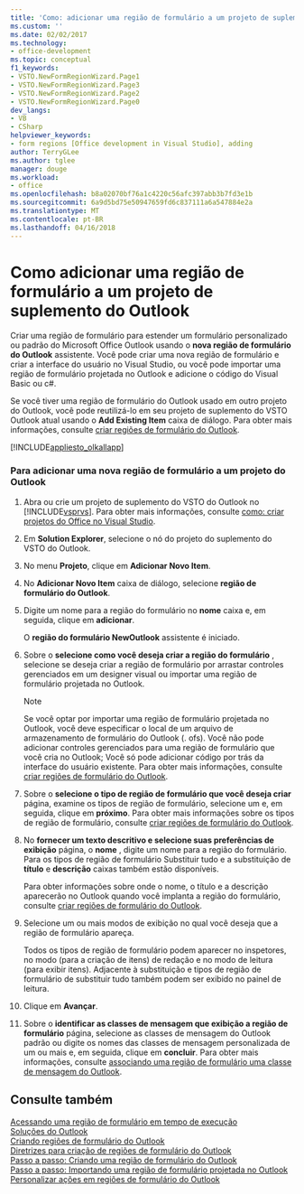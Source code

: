 ```yaml
---
title: 'Como: adicionar uma região de formulário a um projeto de suplemento do Outlook | Microsoft Docs'
ms.custom: ''
ms.date: 02/02/2017
ms.technology:
- office-development
ms.topic: conceptual
f1_keywords:
- VSTO.NewFormRegionWizard.Page1
- VSTO.NewFormRegionWizard.Page3
- VSTO.NewFormRegionWizard.Page2
- VSTO.NewFormRegionWizard.Page0
dev_langs:
- VB
- CSharp
helpviewer_keywords:
- form regions [Office development in Visual Studio], adding
author: TerryGLee
ms.author: tglee
manager: douge
ms.workload:
- office
ms.openlocfilehash: b8a02070bf76a1c4220c56afc397abb3b7fd3e1b
ms.sourcegitcommit: 6a9d5bd75e50947659fd6c837111a6a547884e2a
ms.translationtype: MT
ms.contentlocale: pt-BR
ms.lasthandoff: 04/16/2018
---
```

# <a name="how-to-add-a-form-region-to-an-outlook-add-in-project"></a>Como adicionar uma região de formulário a um projeto de suplemento do Outlook
  Criar uma região de formulário para estender um formulário personalizado ou padrão do Microsoft Office Outlook usando o **nova região de formulário do Outlook** assistente. Você pode criar uma nova região de formulário e criar a interface do usuário no Visual Studio, ou você pode importar uma região de formulário projetada no Outlook e adicione o código do Visual Basic ou c#.  
  
 Se você tiver uma região de formulário do Outlook usado em outro projeto do Outlook, você pode reutilizá-lo em seu projeto de suplemento do VSTO Outlook atual usando o **Add Existing Item** caixa de diálogo. Para obter mais informações, consulte [criar regiões de formulário do Outlook](../vsto/creating-outlook-form-regions.md).  
  
 [!INCLUDE[appliesto_olkallapp](../vsto/includes/appliesto-olkallapp-md.md)]  
  
### <a name="to-add-a-new-form-region-to-an-outlook-project"></a>Para adicionar uma nova região de formulário a um projeto do Outlook  
  
1.  Abra ou crie um projeto de suplemento do VSTO do Outlook no [!INCLUDE[vsprvs](../sharepoint/includes/vsprvs-md.md)]. Para obter mais informações, consulte [como: criar projetos do Office no Visual Studio](../vsto/how-to-create-office-projects-in-visual-studio.md).  
  
2.  Em **Solution Explorer**, selecione o nó do projeto do suplemento do VSTO do Outlook.  
  
3.  No menu **Projeto**, clique em **Adicionar Novo Item**.  
  
4.  No **Adicionar Novo Item** caixa de diálogo, selecione **região de formulário do Outlook**.  
  
5.  Digite um nome para a região do formulário no **nome** caixa e, em seguida, clique em **adicionar**.  
  
     O **região do formulário NewOutlook** assistente é iniciado.  
  
6.  Sobre o **selecione como você deseja criar a região do formulário** , selecione se deseja criar a região de formulário por arrastar controles gerenciados em um designer visual ou importar uma região de formulário projetada no Outlook.  
  
    > [!NOTE]  
    >  Se você optar por importar uma região de formulário projetada no Outlook, você deve especificar o local de um arquivo de armazenamento de formulário do Outlook (. ofs). Você não pode adicionar controles gerenciados para uma região de formulário que você cria no Outlook; Você só pode adicionar código por trás da interface do usuário existente. Para obter mais informações, consulte [criar regiões de formulário do Outlook](../vsto/creating-outlook-form-regions.md).  
  
7.  Sobre o **selecione o tipo de região de formulário que você deseja criar** página, examine os tipos de região de formulário, selecione um e, em seguida, clique em **próximo**. Para obter mais informações sobre os tipos de região de formulário, consulte [criar regiões de formulário do Outlook](../vsto/creating-outlook-form-regions.md).  
  
8.  No **fornecer um texto descritivo e selecione suas preferências de exibição** página, o **nome** , digite um nome para a região do formulário. Para os tipos de região de formulário Substituir tudo e a substituição de **título** e **descrição** caixas também estão disponíveis.  
  
     Para obter informações sobre onde o nome, o título e a descrição aparecerão no Outlook quando você implanta a região do formulário, consulte [criar regiões de formulário do Outlook](../vsto/creating-outlook-form-regions.md).  
  
9. Selecione um ou mais modos de exibição no qual você deseja que a região de formulário apareça.  
  
     Todos os tipos de região de formulário podem aparecer no inspetores, no modo (para a criação de itens) de redação e no modo de leitura (para exibir itens). Adjacente à substituição e tipos de região de formulário de substituir tudo também podem ser exibido no painel de leitura.  
  
10. Clique em **Avançar**.  
  
11. Sobre o **identificar as classes de mensagem que exibição a região de formulário** página, selecione as classes de mensagem do Outlook padrão ou digite os nomes das classes de mensagem personalizada de um ou mais e, em seguida, clique em **concluir**. Para obter mais informações, consulte [associando uma região de formulário uma classe de mensagem do Outlook](../vsto/associating-a-form-region-with-an-outlook-message-class.md).  
  
## <a name="see-also"></a>Consulte também  
 [Acessando uma região de formulário em tempo de execução](../vsto/accessing-a-form-region-at-run-time.md)   
 [Soluções do Outlook](../vsto/outlook-solutions.md)   
 [Criando regiões de formulário do Outlook](../vsto/creating-outlook-form-regions.md)   
 [Diretrizes para criação de regiões de formulário do Outlook](../vsto/guidelines-for-creating-outlook-form-regions.md)   
 [Passo a passo: Criando uma região de formulário do Outlook](../vsto/walkthrough-designing-an-outlook-form-region.md)   
 [Passo a passo: Importando uma região de formulário projetada no Outlook](../vsto/walkthrough-importing-a-form-region-that-is-designed-in-outlook.md)   
 [Personalizar ações em regiões de formulário do Outlook](../vsto/custom-actions-in-outlook-form-regions.md)  
  
  